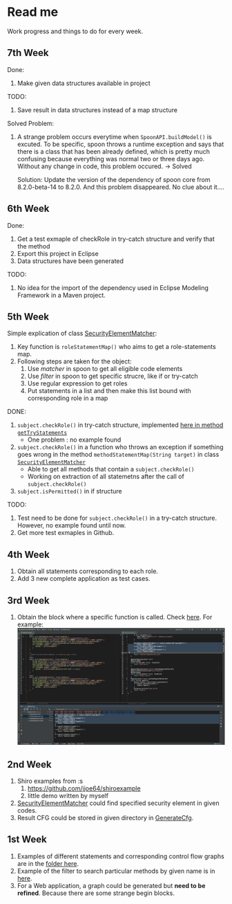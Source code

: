 # Read me
Work progress and things to do for every week.

## 7th Week
Done:
1. Make given data structures available in project

TODO:
1. Save result in data structures instead of a map structure


Solved Problem:
1. A strange problem occurs everytime when `SpoonAPI.buildModel()` is excuted. To be specific, spoon throws a runtime 
exception and says that there is a class that has been already defined, 
which is pretty much confusing because everything was normal two or three days ago. Without any change in code, 
this problem occured. -> Solved

    Solution: Update the version of the dependency of spoon core from 8.2.0-beta-14 to 8.2.0. And this problem 
    disappeared. No clue about it....


## 6th Week
Done:
1. Get a test exmaple of checkRole in try-catch structure and verify that the method
2. Export this project in Eclipse
3. Data structures have been generated

TODO:
1. No idea for the import of the dependency used in Eclipse Modeling Framework in a Maven project.

## 5th Week
Simple explication of class [SecurityElementMatcher](src/main/java/xisong/SecurityElementMatcher.java):
1. Key function is `roleStatementMap()` who aims to get a role-statements map.
2. Following steps are taken for the object:
    1. Use *matcher* in spoon to get all eligible code elements
    2. Use *filter* in spoon to get specific strucre, like if or try-catch
    3. Use regular expression to get roles
    4. Put statements in a list and then make this list bound with corresponding role in a map

DONE:
1. `subject.checkRole()` in try-catch structure, implemented
 [here in method `getTryStatements`](src/main/java/xisong/SecurityElementMatcher.java)
    * One problem : no example found
2. `subject.checkRole()` in a function who throws an exception if something goes wrong 
in the method `methodStatementMap(String target)` 
in class [`SecurityElementMatcher`](src/main/java/xisong/SecurityElementMatcher.java)
    * Able to get all methods that contain a `subject.checkRole()`
    * Working on extraction of all statemetns after the call of `subject.checkRole()`
3. `subject.isPermitted()` in if structure

TODO:
1. Test need to be done for `subject.checkRole()` in a try-catch structure. However, no example found until now.
2. Get more test exmaples in Github.
    

## 4th Week
1. Obtain all statements corresponding to each role.
2. Add 3 new complete application as test cases.

## 3rd Week
1. Obtain the block where a specific function is called. Check [here](src/test/java/xisong/MatcherTest.java).
For example:![demo1](src/test/resources/shiro-example/3/DemoPicture.png)

## 2nd Week
1. Shiro examples from :s
    1. https://github.com/jjoe64/shiroexample
    2. little demo written by myself
2. [SecurityElementMatcher](src/main/java/xisong/SecurityElementMatcher.java) 
could find specified security element in given codes.
3. Result CFG could be stored in given directory in [GenerateCfg](src/main/java/xisong/GenerateCfg.java).

## 1st Week
1. Examples of different statements and corresponding control flow graphs 
are in the [folder here](src/test/resources/control-flow).
2. Example of the filter to search particular methods by given name is in
 [here](src/test/java/xisong/QueryParticularFunction.java).
3. For a Web application, a graph could be generated but **need to be refined**.
Because there are some strange begin blocks. 
